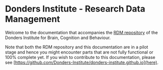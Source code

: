 # Donders Institute - Research Data Management

Welcome to the documentation that accompanies the [RDM repository](https://rdmappont.uci.ru.nl:8443/rdm-web-client/) of the Donders Institute for Brain, Cognition and Behaviour.

Note that both the RDM repository and this documentation are in a pilot stage and hence you might encounter parts that are not fully functional or 100% complete yet. If you wish to contribute to this documentation, please see [https://github.com/Donders-Institute/donders-institute.github.io](here).
